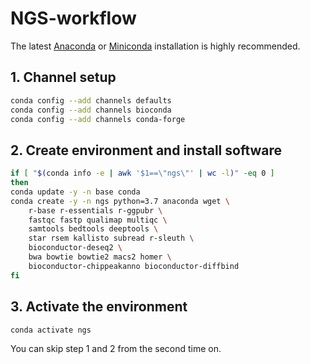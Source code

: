 # NGS-workflow

The latest [Anaconda](https://docs.anaconda.com/anaconda/install/) or [Miniconda](https://docs.conda.io/projects/conda/en/latest/user-guide/install/) installation is highly recommended.

## 1. Channel setup
```bash
conda config --add channels defaults
conda config --add channels bioconda
conda config --add channels conda-forge
```
## 2. Create environment and install software
```bash
if [ "$(conda info -e | awk '$1==\"ngs\"' | wc -l)" -eq 0 ]
then
conda update -y -n base conda
conda create -y -n ngs python=3.7 anaconda wget \
    r-base r-essentials r-ggpubr \
    fastqc fastp qualimap multiqc \
    samtools bedtools deeptools \
    star rsem kallisto subread r-sleuth \
    bioconductor-deseq2 \
    bwa bowtie bowtie2 macs2 homer \
    bioconductor-chippeakanno bioconductor-diffbind
fi
```

## 3. Activate the environment
```bash
conda activate ngs
```
You can skip step 1 and 2 from the second time on.

